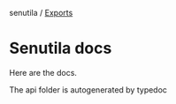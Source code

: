 senutila / [Exports](../modules.md)

# Senutila docs

Here are the docs.

The api folder is autogenerated by typedoc
